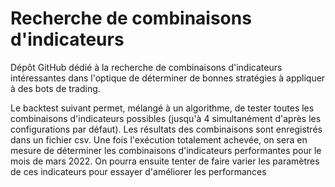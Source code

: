 # Recherche de combinaisons d'indicateurs

Dépôt GitHub dédié à la recherche de combinaisons d'indicateurs intéressantes dans l'optique de déterminer de bonnes stratégies à appliquer à des bots de trading.

Le backtest suivant permet, mélangé à un algorithme, de tester toutes les combinaisons d'indicateurs possibles (jusqu'à 4 simultanément d'après les configurations par défaut).
Les résultats des combinaisons sont enregistrés dans un fichier csv. 
Une fois l'exécution totalement achevée, on sera en mesure de déterminer les combinaisons d'indicateurs performantes pour le mois de mars 2022. 
On pourra ensuite tenter de faire varier les paramètres de ces indicateurs pour essayer d'améliorer les performances

